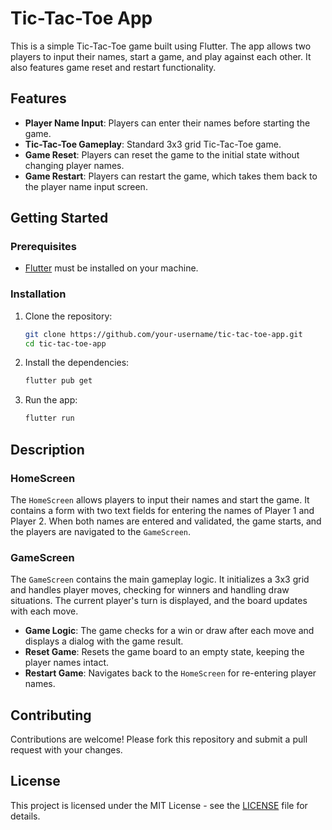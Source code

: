 # Tic-Tac-Toe App

This is a simple Tic-Tac-Toe game built using Flutter. The app allows two players to input their names, start a game, and play against each other. It also features game reset and restart functionality.

## Features

- **Player Name Input**: Players can enter their names before starting the game.
- **Tic-Tac-Toe Gameplay**: Standard 3x3 grid Tic-Tac-Toe game.
- **Game Reset**: Players can reset the game to the initial state without changing player names.
- **Game Restart**: Players can restart the game, which takes them back to the player name input screen.

## Getting Started

### Prerequisites

- [Flutter](https://flutter.dev/docs/get-started/install) must be installed on your machine.

### Installation

1. Clone the repository:
    ```sh
    git clone https://github.com/your-username/tic-tac-toe-app.git
    cd tic-tac-toe-app
    ```

2. Install the dependencies:
    ```sh
    flutter pub get
    ```

3. Run the app:
    ```sh
    flutter run
    ```

## Description

### HomeScreen

The `HomeScreen` allows players to input their names and start the game. It contains a form with two text fields for entering the names of Player 1 and Player 2. When both names are entered and validated, the game starts, and the players are navigated to the `GameScreen`.

### GameScreen

The `GameScreen` contains the main gameplay logic. It initializes a 3x3 grid and handles player moves, checking for winners and handling draw situations. The current player's turn is displayed, and the board updates with each move. 

- **Game Logic**: The game checks for a win or draw after each move and displays a dialog with the game result.
- **Reset Game**: Resets the game board to an empty state, keeping the player names intact.
- **Restart Game**: Navigates back to the `HomeScreen` for re-entering player names.

## Contributing

Contributions are welcome! Please fork this repository and submit a pull request with your changes.

## License

This project is licensed under the MIT License - see the [LICENSE](LICENSE) file for details.